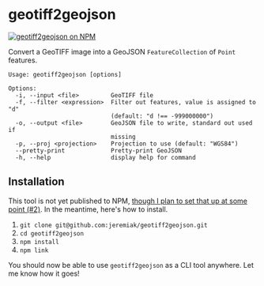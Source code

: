 # geotiff2geojson

[![geotiff2geojson on NPM](https://nodei.co/npm/geotiff2geojson.png?compact=true)](https://npmjs.org/package/geotiff2geojson)


Convert a GeoTIFF image into a GeoJSON `FeatureCollection` of `Point` features.

```
Usage: geotiff2geojson [options]

Options:
  -i, --input <file>         GeoTIFF file
  -f, --filter <expression>  Filter out features, value is assigned to "d"
                             (default: "d !== -999000000")
  -o, --output <file>        GeoJSON file to write, standard out used if
                             missing
  -p, --proj <projection>    Projection to use (default: "WGS84")
  --pretty-print             Pretty-print GeoJSON
  -h, --help                 display help for command
```

## Installation

This tool is not yet published to NPM, [though I plan to set that up at some point (#2)](https://github.com/jeremiak/geotiff2geojson/issues/2). In the meantime, here's how to install.

1. `git clone git@github.com:jeremiak/geotiff2geojson.git`
2. `cd geotiff2geojson`
3. `npm install`
4. `npm link`

You should now be able to use `geotiff2geojson` as a CLI tool anywhere. Let me know how it goes!
